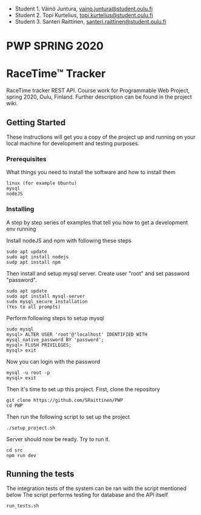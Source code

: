 * Student 1. Väinö Juntura, vaino.juntura@student.oulu.fi
* Student 2. Topi Kurtelius, topi.kurtelius@student.oulu.fi
* Student 3. Santeri Raittinen, santeri.raittinen@student.oulu.fi


# PWP SPRING 2020
# RaceTime™ Tracker

RaceTime tracker REST API. Course work for Programmable Web Project, spring 2020, Oulu, Finland.
Further description can be found in the project wiki.

## Getting Started

These instructions will get you a copy of the project up and running on your local machine for development and testing purposes.

### Prerequisites

What things you need to install the software and how to install them

```
linux (for example Ubuntu)
mysql
nodeJS
```


### Installing

A step by step series of examples that tell you how to get a development env running

Install nodeJS and npm with following these steps
```
sudo apt update
sudo apt install nodejs
sudp apt install npm
```

Then install and setup mysql server. Create user "root" and set password "password".
```
sudo apt update
sudo apt install mysql-server
sudo mysql_secure_installation
(Yes to all prompts)
```

Perform following steps to setup mysql
```
sudo mysql
mysql> ALTER USER 'root'@'localhost' IDENTIFIED WITH mysql_native_password BY 'password';
mysql> FLUSH PRIVILEGES;
mysql> exit
```

Now you can login with the password
```
mysql -u root -p
mysql> exit
```

Then it's time to set up this project. First, clone the repository
```
git clone https://github.com/SRaittinen/PWP
cd PWP
```

Then run the following script to set up the project
```
./setup_project.sh
```

Server should now be ready. Try to run it.
```
cd src
npm run dev
```


## Running the tests

The integration tests of the system can be ran with the script mentioned below
The script performs testing for database and the API itself

```
run_tests.sh
```
